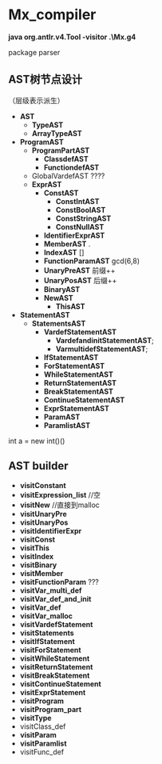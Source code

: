 # Mx_compiler
<b>java org.antlr.v4.Tool -visitor .\Mx.g4</b>

package parser



<h2>AST树节点设计</h2>

（层级表示派生）

- **AST**
  - **TypeAST**
  - **ArrayTypeAST**
- **ProgramAST**
  - **ProgramPartAST**
    - **ClassdefAST**
    - **FunctiondefAST**
  - GlobalVardefAST   ????
  - **ExprAST**
    - **ConstAST**
      - **ConstIntAST**
      - **ConstBoolAST**
      - **ConstStringAST**
      - **ConstNullAST**
    - **IdentifierExprAST**
    - **MemberAST**      .
    - **IndexAST**      []
    - **FunctionParamAST**   gcd(6,8)
    - **UnaryPreAST**  前缀++
    - **UnaryPosAST** 后缀++
    - **BinaryAST**
    - **NewAST**
	  - **ThisAST**
- **StatementAST**
  - **StatementsAST**
    - **VardefStatementAST**
      - **VardefandinitStatementAST**;
      - **VarmultidefStatementAST**;
    - **IfStatementAST**
    - **ForStatementAST**
    - **WhileStatementAST**
    - **ReturnStatementAST**
    - **BreakStatementAST**
    - **ContinueStatementAST**
    - **ExprStatementAST**
    - **ParamAST**
    - **ParamlistAST**

int a = new int()()


<h2>AST builder</h2>

- **visitConstant**
- **visitExpression_list**    //空
- **visitNew**     //直接到malloc
- **visitUnaryPre**
- **visitUnaryPos**
- **visitIdentifierExpr**
- **visitConst** 
- **visitThis**
- **visitIndex**
- **visitBinary**
- **visitMember**
- **visitFunctionParam**   ???
- **visitVar_multi_def**
- **visitVar_def_and_init**
- **visitVar_def**
- **visitVar_malloc**
- **visitVardefStatement**
- **visitStatements**
- **visitIfStatement**
- **visitForStatement**
- **visitWhileStatement**
- **visitReturnStatement**
- **visitBreakStatement**
- **visitContinueStatement**
- **visitExprStatement**
- **visitProgram**
- **visitProgram_part**
- **visitType**
- visitClass_def
- **visitParam**
- **visitParamlist**
- visitFunc_def